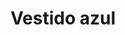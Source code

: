 ---
id: vestido-azul
title: Vestido azul
regularPrice: 30
price: 25
image: 
  - ./vestido-azul.jpg,
  - ./vestiodo-azul2.jpg
description: Vestido azul con estampado de flores. Talla M.
material: Poliéster
sizes: 
  - M
  - L
  - XL
creationDate: 2021/10/10
isSale: false
isStock: true
---